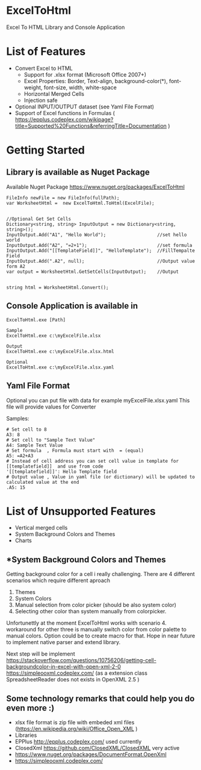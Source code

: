 # ExcelToHtml
Excel To HTML Library and Console Application

# List of Features
- Convert Excel to HTML
	- Support for .xlsx format (Microsoft Office 2007+) 
	- Excel Properties: Border, Text-align, background-color(*), font-weight, font-size, width, white-space
	- Horizontal Merged Cells
	- Injection safe
- Optional INPUT/OUTPUT dataset (see Yaml File Format)
- Support of Excel functions in Formulas  ( https://epplus.codeplex.com/wikipage?title=Supported%20Functions&referringTitle=Documentation )

# Getting Started

## Library  is available as Nuget Package 

Available Nuget Package https://www.nuget.org/packages/ExcelToHtml

~~~
FileInfo newFile = new FileInfo(fullPath);
var WorksheetHtml =  new ExcelToHtml.ToHtml(ExcelFile);


//Optional Get Set Cells
Dictionary<string, string> InputOutput = new Dictionary<string, string>();
InputOutput.Add("A1", "Hello World");  					//set hello world
InputOutput.Add("A2", "=2+1");  						//set formula
InputOutput.Add("[[TemplateField]]", "HelloTemplate");  //FillTempalte Field
InputOutput.Add(".A2", null);  							//Output value form A2
var output = WorksheetHtml.GetSetCells(InputOutput);	//Output


string html = WorksheetHtml.Convert();
~~~

## Console Application is available in 

~~~
ExcelToHtml.exe [Path]

Sample
ExcelToHtml.exe c:\myExcelFile.xlsx

Output
ExcelToHtml.exe c:\myExcelFile.xlsx.html

Optional
ExcelToHtml.exe c:\myExcelFile.xlsx.yaml
~~~

## Yaml File Format

Optional you can put file with data for example myExcelFile.xlsx.yaml
This file will provide values for Converter

Samples:
~~~
# Set cell to 8
A3: 8
# Set cell to "Sample Text Value"
A4: Sample Text Value
# Set formula  , Formula must start with  = (equal)
A5: =A2+A3
# Instead of cell address you can set cell value in template for [[templatefield]]  and use from code
'[[templatefield]]': Hello Template field
# Output value , Value in yaml file (or dictionary) will be updated to calculated value at the end
.A5: 15
~~~

# List of Unsupported Features
- Vertical merged cells
- System Background Colors and Themes
- Charts

## *System Background Colors and Themes
Getting background color for a cell i really challenging.
There are 4 different scenarios which require different aproach

1. Themes
2. System Colors 
3. Manual selection from color picker (should be also system color)
4. Selecting other color than system manually from colorpicker.

Unfortunettly at the moment ExcelToHtml works with scenario 4.
workaround for other three is  manually switch color from color palette to manual colors.
Option could be to create macro for that.
Hope in near future to implement native parser and extend library.

Next step will be implement
https://stackoverflow.com/questions/10756206/getting-cell-backgroundcolor-in-excel-with-open-xml-2-0
https://simpleooxml.codeplex.com/ (as a extension class SpreadsheetReader does not exists in OpenXML 2.5 )


## Some technology remarks that could help you do even more :)
- xlsx file format is zip file with embeded xml files (https://en.wikipedia.org/wiki/Office_Open_XML )
- Libraries
 - EPPlus http://epplus.codeplex.com/ used currently 
 - ClosedXml https://github.com/ClosedXML/ClosedXML very active 
 - https://www.nuget.org/packages/DocumentFormat.OpenXml 
 - https://simpleooxml.codeplex.com/ 